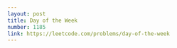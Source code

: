 ```yaml
---
layout: post
title: Day of the Week
number: 1185
link: https://leetcode.com/problems/day-of-the-week
---
```

